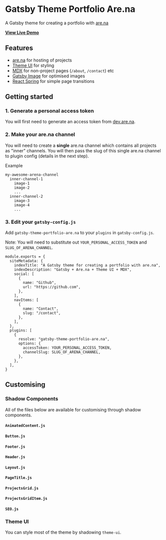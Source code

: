 # Gatsby Theme Portfolio Are.na

A Gatsby theme for creating a portfolio with [are.na](https://are.na/)

**[View Live Demo](https://gatsby-theme-portfolio-arena.netlify.com/)**

## Features

- [are.na](https://are.na/) for hosting of projects
- [Theme UI](https://theme-ui.com) for styling
- [MDX](https://mdxjs.com/) for non-project pages (`/about`, `/contact`) etc
- [Gatsby Image](https://www.gatsbyjs.org/packages/gatsby-image/) for optimised images
- [React Spring](https://github.com/react-spring/react-spring) for simple page transitions

## Getting started

### 1. Generate a personal access token

You will first need to generate an access token from [dev.are.na](https://dev.are.na/).

### 2. Make your are.na channel

You will need to create a **single** are.na channel which contains all projects as "inner" channels. You will then pass the slug of this single are.na channel to plugin config (details in the next step).

Example

```
my-awesome-arena-channel
  inner-channel-1
    image-1
    image-2
    ...
  inner-channel-2
    image-3
    image-4
    ...
```

### 3. Edit your `gatsby-config.js`

Add `gatsby-theme-portfolio-are.na` to your `plugins` in `gatsby-config.js`.

Note: You will need to substitute out `YOUR_PERSONAL_ACCESS_TOKEN` and `SLUG_OF_ARENA_CHANNEL`.

```
module.exports = {
  siteMetadata: {
    indexTitle: "A Gatsby theme for creating a portfolio with are.na",
    indexDescription: "Gatsby + Are.na + Theme UI + MDX",
    social: [
      {
        name: "Github",
        url: "https://github.com",
      },
    ],
    navItems: [
      {
        name: "Contact",
        slug: "/contact",
      },
    ],
  },
  plugins: [
    {
      resolve: "gatsby-theme-portfolio-are.na",
      options: {
        accessToken: YOUR_PERSONAL_ACCESS_TOKEN,
        channelSlug: SLUG_OF_ARENA_CHANNEL,
      },
    },
  ],
}

```

## Customising

### Shadow Components

All of the files below are available for customising through shadow components.

#### `AnimatedContent.js`

#### `Button.js`

#### `Footer.js`

#### `Header.js`

#### `Layout.js`

#### `PageTitle.js`

#### `ProjectsGrid.js`

#### `ProjectsGridItem.js`

#### `SEO.js`

### Theme UI

You can style most of the theme by shadowing `theme-ui`.
